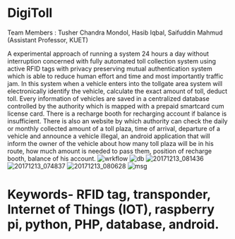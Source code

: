# DigiToll

Team Members : Tusher Chandra Mondol, Hasib Iqbal, Saifuddin Mahmud (Assistant Professor, KUET)

A experimental approach of running a system 24 hours a day without interruption concerned with fully automated toll collection system using active RFID tags with privacy preserving mutual authentication system which is able to reduce human effort and time and most importantly traffic jam. In this system when a vehicle enters into the tollgate area system will electronically identify the vehicle, calculate the exact amount of toll, deduct toll. Every information of vehicles are saved in a centralized database controlled by the authority which is mapped with a prepaid smartcard cum license card. There is a recharge booth for recharging account if balance is insufficient. There is also an website by which authority can check the daily or monthly collected amount of a toll plaza, time of arrival, departure of a vehicle and announce a vehicle illegal, an android application that will inform the owner of the vehicle about how many toll plaza will be in his route, how much amount is needed to pass them, position of recharge booth, balance of his account.
![wrkflow](https://user-images.githubusercontent.com/22634225/71110036-b58ce980-21f0-11ea-9f39-594732790164.png)
![db](https://user-images.githubusercontent.com/22634225/71110037-b58ce980-21f0-11ea-8793-0d3e2dda9fb6.png)
![20171213_081436](https://user-images.githubusercontent.com/22634225/71110062-bfaee800-21f0-11ea-8015-977ac868c65c.jpg)
![20171213_074837](https://user-images.githubusercontent.com/22634225/71110063-bfaee800-21f0-11ea-97f4-4e89664882e9.jpg)
![20171213_080628](https://user-images.githubusercontent.com/22634225/71110064-c0477e80-21f0-11ea-815d-0987b48ff2bc.jpg)
![msg](https://user-images.githubusercontent.com/22634225/71110113-e0773d80-21f0-11ea-80f6-9279fab99267.png)


# Keywords- RFID tag, transponder, Internet of Things (IOT), raspberry pi, python, PHP, database, android.
